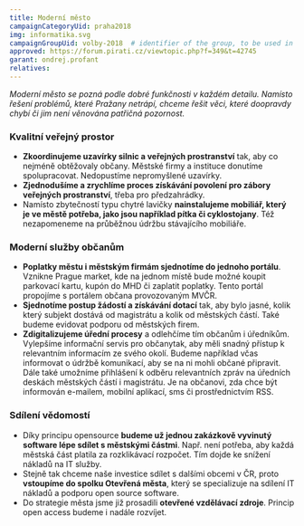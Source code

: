 ```yaml
---
title: Moderní město
campaignCategoryUid: praha2018
img: informatika.svg
campaignGroupUid: volby-2018  # identifier of the group, to be used in program point
approved: https://forum.pirati.cz/viewtopic.php?f=349&t=42745 
garant: ondrej.profant
relatives:
---
```


*Moderní město se pozná podle dobré funkčnosti v každém detailu. Namísto řešení
problémů, které Pražany netrápí, chceme řešit věci, které doopravdy chybí či jim není
věnována patřičná pozornost.*

### Kvalitní veřejný prostor
* **Zkoordinujeme uzavírky silnic a veřejných prostranství** tak, aby co nejméně
obtěžovaly občany. Městské firmy a instituce donutíme spolupracovat. Nedopustíme
nepromyšlené uzavírky.
* **Zjednodušíme a zrychlíme proces získávání povolení pro zábory veřejných
prostranství**, třeba pro předzahrádky.
* Namísto zbytečností typu chytré lavičky **nainstalujeme mobiliář, který je ve městě
potřeba, jako jsou například pítka či cyklostojany**. Též nezapomeneme na
průběžnou údržbu stávajícího mobiliáře.

### Moderní služby občanům
* **Poplatky městu i městským firmám sjednotíme do jednoho portálu**. Vznikne
Prague market, kde na jednom místě bude možné koupit parkovací kartu, kupón do
MHD či zaplatit poplatky. Tento portál propojíme s portálem občana provozovaným
MVČR.
* **Sjednotíme postup žádostí a získávání dotací** tak, aby bylo jasné, kolik který
subjekt dostává od magistrátu a kolik od městských částí. Také budeme evidovat
podporu od městských firem.
* **Zdigitalizujeme úřední procesy** a odlehčíme tím občanům i úředníkům.
Vylepšíme informační servis pro občanytak, aby měli snadný přístup k
relevantním informacím ze svého okolí. Budeme například včas informovat o údržbě
komunikací, aby se na ni mohli občané připravit. Dále také umožníme přihlášení k
odběru relevantních zpráv na úředních deskách městských částí i magistrátu. Je na
občanovi, zda chce být informován e-mailem, mobilní aplikací, sms či prostřednictvím
RSS.

### Sdílení vědomostí
* Díky principu opensource **budeme už jednou zakázkově vyvinutý software lépe
sdílet s městskými částmi**. Např. není potřeba, aby každá městská část platila za
rozklikávací rozpočet. Tím dojde ke snížení nákladů na IT služby.
* Stejně tak chceme naše investice sdílet s dalšími obcemi v ČR, proto **vstoupíme do
spolku Otevřená města**, který se specializuje na sdílení IT nákladů a podporu open
source software.
* Do strategie města jsme již prosadili **otevřené vzdělávací zdroje**. Princip open
access budeme i nadále rozvíjet.
